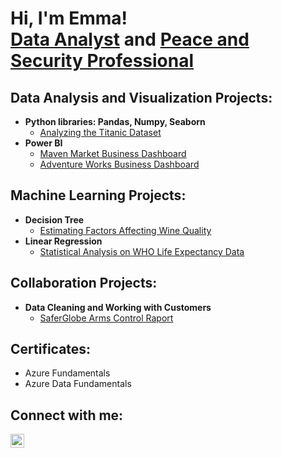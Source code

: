 <h1>Hi, I'm Emma! <br/><a href="https://github.com/joshmadakor1">Data Analyst</a> and <a href="https://www.linkedin.com/in/joshmadakor/">Peace and Security Professional</a></h1>


<h2> Data Analysis and Visualization Projects:</h2>

- <b>Python libraries: Pandas, Numpy, Seaborn</b>
  - [Analyzing the Titanic Dataset](https://github.com/emmanikkila/)
- <b>Power BI</b>
  - [Maven Market Business Dashboard](https://github.com/emmanikkila/)
  - [Adventure Works Business Dashboard](https://github.com/emmanikkila/)

<h2> Machine Learning Projects:</h2>

- <b>Decision Tree</b>
  - [Estimating Factors Affecting Wine Quality](https://github.com/emmanikkila/)
- <b>Linear Regression</b>
  - [Statistical Analysis on WHO Life Expectancy Data](https://github.com/emmanikkila/who-life-expectancy)

<h2> Collaboration Projects:</h2>

- <b>Data Cleaning and Working with Customers</b>
  - [SaferGlobe Arms Control Raport](https://github.com/emmanikkila/)

<h2> Certificates: </h2>

- Azure Fundamentals
- Azure Data Fundamentals

<h2> Connect with me:</h2>


[<img align="left" alt="JoshMadakor | LinkedIn" width="22px" src="https://cdn.jsdelivr.net/npm/simple-icons@v3/icons/linkedin.svg" />][linkedin]


[linkedin]: https://www.linkedin.com/in/emmanikkila/
